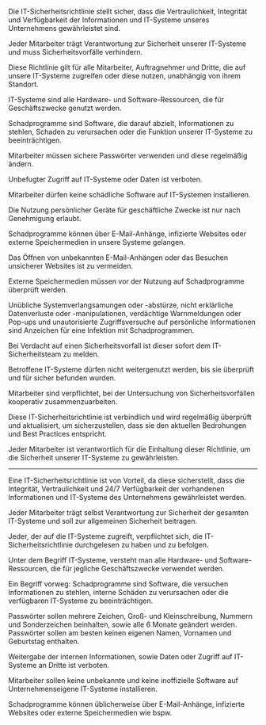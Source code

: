 Die IT-Sicherheitsrichtlinie stellt sicher, dass die Vertraulichkeit, Integrität und Verfügbarkeit der Informationen und IT-Systeme unseres Unternehmens gewährleistet sind.  

Jeder Mitarbeiter trägt Verantwortung zur Sicherheit unserer IT-Systeme und muss Sicherheitsvorfälle verhindern.  

Diese Richtlinie gilt für alle Mitarbeiter, Auftragnehmer und Dritte, die auf unsere IT-Systeme zugreifen oder diese nutzen, unabhängig von ihrem Standort.  

IT-Systeme sind alle Hardware- und Software-Ressourcen, die für Geschäftszwecke genutzt werden.  

Schadprogramme sind Software, die darauf abzielt, Informationen zu stehlen, Schaden zu verursachen oder die Funktion unserer IT-Systeme zu beeinträchtigen.  

Mitarbeiter müssen sichere Passwörter verwenden und diese regelmäßig ändern. 

Unbefugter Zugriff auf IT-Systeme oder Daten ist verboten.  

Mitarbeiter dürfen keine schädliche Software auf IT-Systemen installieren.  

Die Nutzung persönlicher Geräte für geschäftliche Zwecke ist nur nach Genehmigung erlaubt.  

Schadprogramme können über E-Mail-Anhänge, infizierte Websites oder externe Speichermedien in unsere Systeme gelangen.  

Das Öffnen von unbekannten E-Mail-Anhängen oder das Besuchen unsicherer Websites ist zu vermeiden.  

Externe Speichermedien müssen vor der Nutzung auf Schadprogramme überprüft werden.  

Unübliche Systemverlangsamungen oder -abstürze, nicht erklärliche Datenverluste oder -manipulationen, verdächtige Warnmeldungen oder Pop-ups und unautorisierte Zugriffsversuche auf persönliche Informationen sind Anzeichen für eine Infektion mit Schadprogrammen.  

Bei Verdacht auf einen Sicherheitsvorfall ist dieser sofort dem IT-Sicherheitsteam zu melden.  

Betroffene IT-Systeme dürfen nicht weitergenutzt werden, bis sie überprüft und für sicher befunden wurden.  

Mitarbeiter sind verpflichtet, bei der Untersuchung von Sicherheitsvorfällen kooperativ zusammenzuarbeiten.  

Diese IT-Sicherheitsrichtlinie ist verbindlich und wird regelmäßig überprüft und aktualisiert, um sicherzustellen, dass sie den aktuellen Bedrohungen und Best Practices entspricht.  

Jeder Mitarbeiter ist verantwortlich für die Einhaltung dieser Richtlinie, um die Sicherheit unserer IT-Systeme zu gewährleisten.
___
Eine IT-Sicherheitsrichtlinie ist von Vorteil, da diese sicherstellt, dass die Integrität, Vertraulichkeit und 24/7 Verfügbarkeit der vorhandenen Informationen und IT-Systeme des Unternehmens gewährleistet werden. 

Jeder Mitarbeiter trägt selbst Verantwortung zur Sicherheit der gesamten IT-Systeme und soll zur allgemeinen Sicherheit beitragen.

Jeder, der auf die IT-Systeme zugreift, verpflichtet sich, die IT-Sicherheitsrichtlinie durchgelesen zu haben und zu befolgen.

Unter dem Begriff IT-Systeme, versteht man alle Hardware- und Software-Ressourcen, die für jegliche Geschäftszwecke verwendet werden.

Ein Begriff vorweg: Schadprogramme sind Software, die versuchen Informationen zu stehlen, interne Schäden zu verursachen oder die verfügbaren IT-Systeme zu beeinträchtigen.

Passwörter sollen mehrere Zeichen, Groß- und Kleinschreibung, Nummern und Sonderzeichen beinhalten, sowie alle 6 Monate geändert werden. Passwörter sollen am besten keinen eigenen Namen, Vornamen und Geburtstag enthalten.

Weitergabe der internen Informationen, sowie Daten oder Zugriff auf IT-Systeme an Dritte ist verboten.

Mitarbeiter sollen keine unbekannte und keine inoffizielle Software auf Unternehmenseigene IT-Systeme installieren.

Schadprogramme können üblicherweise über E-Mail-Anhänge, infizierte Websites oder externe Speichermedien wie bspw. 





